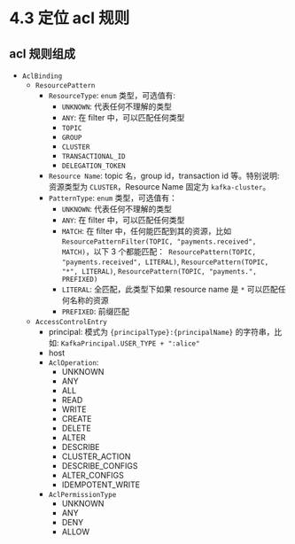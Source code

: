 # 4.3 定位 acl 规则

## acl 规则组成

- `AclBinding`
    - `ResourcePattern`
        - `ResourceType`: `enum` 类型，可选值有:
            - `UNKNOWN`: 代表任何不理解的类型
            - `ANY`: 在 filter 中，可以匹配任何类型
            - `TOPIC`
            - `GROUP`
            - `CLUSTER`
            - `TRANSACTIONAL_ID`
            - `DELEGATION_TOKEN`
        - `Resource Name`: topic 名，group id，transaction id 等。特别说明: 资源类型为 `CLUSTER`，Resource Name 固定为 `kafka-cluster`。
        - `PatternType`: `enum` 类型，可选值有：
            - `UNKNOWN`: 代表任何不理解的类型
            - `ANY`: 在 filter 中，可以匹配任何类型
            - `MATCH`: 在 filter 中，任何能匹配到其的资源，比如 `ResourcePatternFilter(TOPIC, "payments.received", MATCH)`，以下 3 个都能匹配：` ResourcePattern(TOPIC, "payments.received", LITERAL)`, `ResourcePattern(TOPIC, "*", LITERAL)`, `ResourcePattern(TOPIC, "payments.", PREFIXED)`
            - `LITERAL`: 全匹配，此类型下如果 resource name 是 `*` 可以匹配任何名称的资源
            - `PREFIXED`: 前缀匹配
    - `AccessControlEntry`
        - principal: 模式为 `{principalType}:{principalName}` 的字符串，比如: `KafkaPrincipal.USER_TYPE + ":alice"`
        - host
        - `AclOperation`:
            - UNKNOWN
            - ANY
            - ALL
            - READ
            - WRITE
            - CREATE
            - DELETE
            - ALTER
            - DESCRIBE
            - CLUSTER_ACTION
            - DESCRIBE_CONFIGS
            - ALTER_CONFIGS
            - IDEMPOTENT_WRITE
        - `AclPermissionType`
            - UNKNOWN
            - ANY
            - DENY
            - ALLOW


